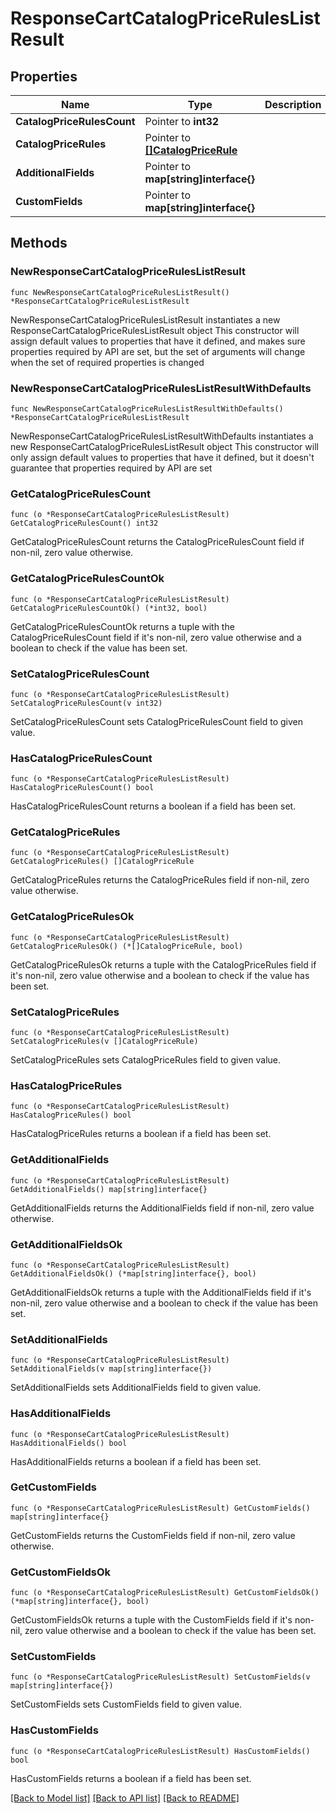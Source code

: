 # ResponseCartCatalogPriceRulesListResult

## Properties

Name | Type | Description | Notes
------------ | ------------- | ------------- | -------------
**CatalogPriceRulesCount** | Pointer to **int32** |  | [optional] 
**CatalogPriceRules** | Pointer to [**[]CatalogPriceRule**](CatalogPriceRule.md) |  | [optional] 
**AdditionalFields** | Pointer to **map[string]interface{}** |  | [optional] 
**CustomFields** | Pointer to **map[string]interface{}** |  | [optional] 

## Methods

### NewResponseCartCatalogPriceRulesListResult

`func NewResponseCartCatalogPriceRulesListResult() *ResponseCartCatalogPriceRulesListResult`

NewResponseCartCatalogPriceRulesListResult instantiates a new ResponseCartCatalogPriceRulesListResult object
This constructor will assign default values to properties that have it defined,
and makes sure properties required by API are set, but the set of arguments
will change when the set of required properties is changed

### NewResponseCartCatalogPriceRulesListResultWithDefaults

`func NewResponseCartCatalogPriceRulesListResultWithDefaults() *ResponseCartCatalogPriceRulesListResult`

NewResponseCartCatalogPriceRulesListResultWithDefaults instantiates a new ResponseCartCatalogPriceRulesListResult object
This constructor will only assign default values to properties that have it defined,
but it doesn't guarantee that properties required by API are set

### GetCatalogPriceRulesCount

`func (o *ResponseCartCatalogPriceRulesListResult) GetCatalogPriceRulesCount() int32`

GetCatalogPriceRulesCount returns the CatalogPriceRulesCount field if non-nil, zero value otherwise.

### GetCatalogPriceRulesCountOk

`func (o *ResponseCartCatalogPriceRulesListResult) GetCatalogPriceRulesCountOk() (*int32, bool)`

GetCatalogPriceRulesCountOk returns a tuple with the CatalogPriceRulesCount field if it's non-nil, zero value otherwise
and a boolean to check if the value has been set.

### SetCatalogPriceRulesCount

`func (o *ResponseCartCatalogPriceRulesListResult) SetCatalogPriceRulesCount(v int32)`

SetCatalogPriceRulesCount sets CatalogPriceRulesCount field to given value.

### HasCatalogPriceRulesCount

`func (o *ResponseCartCatalogPriceRulesListResult) HasCatalogPriceRulesCount() bool`

HasCatalogPriceRulesCount returns a boolean if a field has been set.

### GetCatalogPriceRules

`func (o *ResponseCartCatalogPriceRulesListResult) GetCatalogPriceRules() []CatalogPriceRule`

GetCatalogPriceRules returns the CatalogPriceRules field if non-nil, zero value otherwise.

### GetCatalogPriceRulesOk

`func (o *ResponseCartCatalogPriceRulesListResult) GetCatalogPriceRulesOk() (*[]CatalogPriceRule, bool)`

GetCatalogPriceRulesOk returns a tuple with the CatalogPriceRules field if it's non-nil, zero value otherwise
and a boolean to check if the value has been set.

### SetCatalogPriceRules

`func (o *ResponseCartCatalogPriceRulesListResult) SetCatalogPriceRules(v []CatalogPriceRule)`

SetCatalogPriceRules sets CatalogPriceRules field to given value.

### HasCatalogPriceRules

`func (o *ResponseCartCatalogPriceRulesListResult) HasCatalogPriceRules() bool`

HasCatalogPriceRules returns a boolean if a field has been set.

### GetAdditionalFields

`func (o *ResponseCartCatalogPriceRulesListResult) GetAdditionalFields() map[string]interface{}`

GetAdditionalFields returns the AdditionalFields field if non-nil, zero value otherwise.

### GetAdditionalFieldsOk

`func (o *ResponseCartCatalogPriceRulesListResult) GetAdditionalFieldsOk() (*map[string]interface{}, bool)`

GetAdditionalFieldsOk returns a tuple with the AdditionalFields field if it's non-nil, zero value otherwise
and a boolean to check if the value has been set.

### SetAdditionalFields

`func (o *ResponseCartCatalogPriceRulesListResult) SetAdditionalFields(v map[string]interface{})`

SetAdditionalFields sets AdditionalFields field to given value.

### HasAdditionalFields

`func (o *ResponseCartCatalogPriceRulesListResult) HasAdditionalFields() bool`

HasAdditionalFields returns a boolean if a field has been set.

### GetCustomFields

`func (o *ResponseCartCatalogPriceRulesListResult) GetCustomFields() map[string]interface{}`

GetCustomFields returns the CustomFields field if non-nil, zero value otherwise.

### GetCustomFieldsOk

`func (o *ResponseCartCatalogPriceRulesListResult) GetCustomFieldsOk() (*map[string]interface{}, bool)`

GetCustomFieldsOk returns a tuple with the CustomFields field if it's non-nil, zero value otherwise
and a boolean to check if the value has been set.

### SetCustomFields

`func (o *ResponseCartCatalogPriceRulesListResult) SetCustomFields(v map[string]interface{})`

SetCustomFields sets CustomFields field to given value.

### HasCustomFields

`func (o *ResponseCartCatalogPriceRulesListResult) HasCustomFields() bool`

HasCustomFields returns a boolean if a field has been set.


[[Back to Model list]](../README.md#documentation-for-models) [[Back to API list]](../README.md#documentation-for-api-endpoints) [[Back to README]](../README.md)



